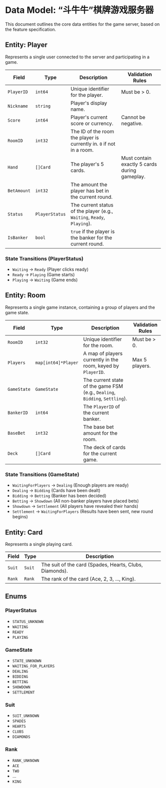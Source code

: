 # Data Model: “斗牛牛”棋牌游戏服务器

This document outlines the core data entities for the game server, based on the feature specification.

## Entity: Player

Represents a single user connected to the server and participating in a game.

| Field | Type | Description | Validation Rules |
|---|---|---|---|
| `PlayerID` | `int64` | Unique identifier for the player. | Must be > 0. |
| `Nickname` | `string` | Player's display name. | |
| `Score` | `int64` | Player's current score or currency. | Cannot be negative. |
| `RoomID` | `int32` | The ID of the room the player is currently in. `0` if not in a room. | |
| `Hand` | `[]Card` | The player's 5 cards. | Must contain exactly 5 cards during gameplay. |
| `BetAmount` | `int32` | The amount the player has bet in the current round. | |
| `Status` | `PlayerStatus` | The current status of the player (e.g., `Waiting`, `Ready`, `Playing`). | |
| `IsBanker` | `bool` | `true` if the player is the banker for the current round. | |

### State Transitions (PlayerStatus)

- `Waiting` -> `Ready` (Player clicks ready)
- `Ready` -> `Playing` (Game starts)
- `Playing` -> `Waiting` (Game ends)

## Entity: Room

Represents a single game instance, containing a group of players and the game state.

| Field | Type | Description | Validation Rules |
|---|---|---|---|
| `RoomID` | `int32` | Unique identifier for the room. | Must be > 0. |
| `Players` | `map[int64]*Player` | A map of players currently in the room, keyed by `PlayerID`. | Max 5 players. |
| `GameState` | `GameState` | The current state of the game FSM (e.g., `Dealing`, `Bidding`, `Settling`). | |
| `BankerID` | `int64` | The `PlayerID` of the current banker. | |
| `BaseBet` | `int32` | The base bet amount for the room. | |
| `Deck` | `[]Card` | The deck of cards for the current game. | |

### State Transitions (GameState)

- `WaitingForPlayers` -> `Dealing` (Enough players are ready)
- `Dealing` -> `Bidding` (Cards have been dealt)
- `Bidding` -> `Betting` (Banker has been decided)
- `Betting` -> `Showdown` (All non-banker players have placed bets)
- `Showdown` -> `Settlement` (All players have revealed their hands)
- `Settlement` -> `WaitingForPlayers` (Results have been sent, new round begins)

## Entity: Card

Represents a single playing card.

| Field | Type | Description |
|---|---|---|
| `Suit` | `Suit` | The suit of the card (Spades, Hearts, Clubs, Diamonds). |
| `Rank` | `Rank` | The rank of the card (Ace, 2, 3, ..., King). |

## Enums

### PlayerStatus
- `STATUS_UNKNOWN`
- `WAITING`
- `READY`
- `PLAYING`

### GameState
- `STATE_UNKNOWN`
- `WAITING_FOR_PLAYERS`
- `DEALING`
- `BIDDING`
- `BETTING`
- `SHOWDOWN`
- `SETTLEMENT`

### Suit
- `SUIT_UNKNOWN`
- `SPADES`
- `HEARTS`
- `CLUBS`
- `DIAMONDS`

### Rank
- `RANK_UNKNOWN`
- `ACE`
- `TWO`
- ...
- `KING`
